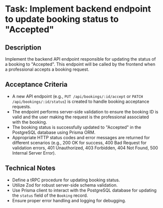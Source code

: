 # Task: Implement backend endpoint to update booking status to "Accepted"

## Description
Implement the backend API endpoint responsible for updating the status of a booking to "Accepted". This endpoint will be called by the frontend when a professional accepts a booking request.

## Acceptance Criteria
*   A new API endpoint (e.g., `PUT /api/bookings/:id/accept` or `PATCH /api/bookings/:id/status`) is created to handle booking acceptance requests.
*   The endpoint performs server-side validation to ensure the booking ID is valid and the user making the request is the professional associated with the booking.
*   The booking status is successfully updated to "Accepted" in the PostgreSQL database using Prisma ORM.
*   Appropriate HTTP status codes and error messages are returned for different scenarios (e.g., 200 OK for success, 400 Bad Request for validation errors, 401 Unauthorized, 403 Forbidden, 404 Not Found, 500 Internal Server Error).

## Technical Notes
*   Define a tRPC procedure for updating booking status.
*   Utilize Zod for robust server-side schema validation.
*   Use Prisma client to interact with the PostgreSQL database for updating the `status` field of the `Booking` record.
*   Ensure proper error handling and logging for debugging.
